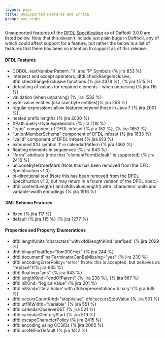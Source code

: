 ```yaml
---
layout: page
title: Unsupported Features and Errata
group: nav-right
---
```

<!--
{% comment %}
Licensed to the Apache Software Foundation (ASF) under one or more
contributor license agreements.  See the NOTICE file distributed with
this work for additional information regarding copyright ownership.
The ASF licenses this file to you under the Apache License, Version 2.0
(the "License"); you may not use this file except in compliance with
the License.  You may obtain a copy of the License at

http://www.apache.org/licenses/LICENSE-2.0

Unless required by applicable law or agreed to in writing, software
distributed under the License is distributed on an "AS IS" BASIS,
WITHOUT WARRANTIES OR CONDITIONS OF ANY KIND, either express or implied.
See the License for the specific language governing permissions and
limitations under the License.
{% endcomment %}
-->

Unsupported features of the [DFDL Specification](/docs/dfdl) as of Daffodil 3.0.0 are listed below.
Note that this doesn't include just plain bugs in Daffodil, any of which could affect
support for a feature, but rather the below is a list of features
that there has been no intention to support as of this release. 

#### DFDL Features

* COBOL: textNumberPattern: 'V' and 'P' Symbols {% jira 853 %}
* Intersect and except operators, dfdl:checkRangeInclusive, dfdl:checkRangeExclusive functions {% jira 2379 %}, {% jira 1515 %}
* defaulting of values for required elements - when unparsing {% jira 115 %}
* validation (when unparsing) {% jira 1582 %}
* byte-value entities (aka raw-byte entities){% jira 258 %}
* regular expressions allow features beyond those in Java 7 {% jira 2001 %} 
* nested prefix lengths {% jira 2030 %}
* XPath query-style expressions {% jira 1118 %}
* "type" component of DFDL infoset {% jira 182 %}, {% jira 1852 %}
* "unionMemberSchema" component of DFDL infoset {% jira 1633 %}
* "valid" component of DFDL infoset {% jira 813 %}
* extended ICU symbol 'I' in calendarPattern {% jira 1462 %}
* floating elements in sequences {% jira 643 %}
* "form" attribute (note that "elementFormDefault" is supported) {% jira 2416 %}
* unicodeByteOrderMark (Note this has been removed from the DFDL Specification v1.0)
* bi-directional text (Note this has been removed from the DFDL Specification v1.0,
  but may return in a future version of the DFDL spec.)
* dfdl:contentLength() and dfdl:valueLength() with 'characters' units and variable-width encodings {% jira 1516 %}

#### XML Schema Features

* fixed {% jira 117 %}
* default {% jira 115 %} {% jira 1277 %}

#### Properties and Property Enumerations

* dfdl:lengthUnits 'characters' with dfdl:lengthKind 'prefixed' {% jira 2029 %}
* dfdl:binaryFloatRep="ibm390Hex" {% jira 244 %}
* dfdl:documentFinalTerminatorCanBeMissing="yes" {% jira 230 %}
* dfdl:encodingErrorPolicy="error" (Note: this is accepted, but behaves as "replace"){% jira 935 %}
* dfdl:floating="yes" {% jira 643 %}
* dfdl:lengthKind="endOfParent" {% jira 238 %}, {% jira 567 %}
* dfdl:nilKind="logicalValue" {% jira 201 %}
* dfdl:nilKind='literalValue' with dfdl:representation='binary' {% jira 638 %}
* dfdl:occursCountKind="stopValue", dfdl:occursStopValue {% jira 501 %}
* dfdl:utf16Width="variable" {% jira 551 %}
* dfdl:calendarObserveDST {% jira 521 %}
* dfdl:calendarCenturyStart {% jira 519 %}  
* dfdl:escapeCharacterPolicy {% jira 2415 %}
* dfdl:encoding using CCSIDs {% jira 2000 %}
* dfdl:useNilForDefault {% jira 1412 %}

